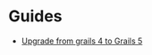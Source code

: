 # Guides
- [Upgrade from grails 4 to Grails 5](https://pandyware.github.io/grails-documentation/grails-4-to-grails-5)
